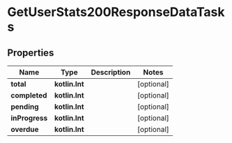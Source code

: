 
# GetUserStats200ResponseDataTasks

## Properties
| Name | Type | Description | Notes |
| ------------ | ------------- | ------------- | ------------- |
| **total** | **kotlin.Int** |  |  [optional] |
| **completed** | **kotlin.Int** |  |  [optional] |
| **pending** | **kotlin.Int** |  |  [optional] |
| **inProgress** | **kotlin.Int** |  |  [optional] |
| **overdue** | **kotlin.Int** |  |  [optional] |



